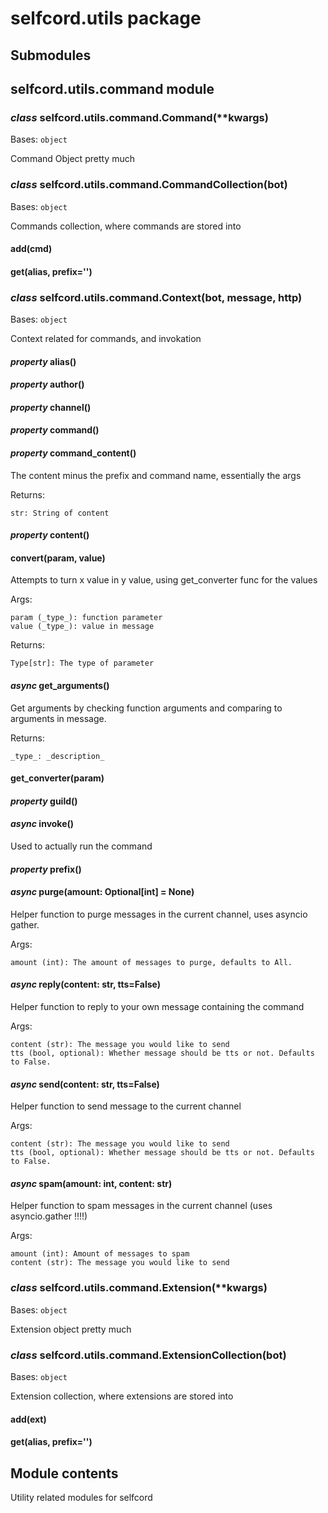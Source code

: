 # selfcord.utils package

## Submodules

## selfcord.utils.command module


### _class_ selfcord.utils.command.Command(\*\*kwargs)
Bases: `object`

Command Object pretty much


### _class_ selfcord.utils.command.CommandCollection(bot)
Bases: `object`

Commands collection, where commands are stored into


#### add(cmd)

#### get(alias, prefix='')

### _class_ selfcord.utils.command.Context(bot, message, http)
Bases: `object`

Context related for commands, and invokation


#### _property_ alias()

#### _property_ author()

#### _property_ channel()

#### _property_ command()

#### _property_ command_content()
The content minus the prefix and command name, essentially the args

Returns:

    str: String of content


#### _property_ content()

#### convert(param, value)
Attempts to turn x value in y value, using get_converter func for the values

Args:

    param (_type_): function parameter
    value (_type_): value in message

Returns:

    Type[str]: The type of parameter


#### _async_ get_arguments()
Get arguments by checking function arguments and comparing to arguments in message.

Returns:

    _type_: _description_


#### get_converter(param)

#### _property_ guild()

#### _async_ invoke()
Used to actually run the command


#### _property_ prefix()

#### _async_ purge(amount: Optional[int] = None)
Helper function to purge messages in the current channel, uses asyncio gather.

Args:

    amount (int): The amount of messages to purge, defaults to All.


#### _async_ reply(content: str, tts=False)
Helper function to reply to your own message containing the command

Args:

    content (str): The message you would like to send
    tts (bool, optional): Whether message should be tts or not. Defaults to False.


#### _async_ send(content: str, tts=False)
Helper function to send message to the current channel

Args:

    content (str): The message you would like to send
    tts (bool, optional): Whether message should be tts or not. Defaults to False.


#### _async_ spam(amount: int, content: str)
Helper function to spam messages in the current channel (uses asyncio.gather !!!!)

Args:

    amount (int): Amount of messages to spam
    content (str): The message you would like to send


### _class_ selfcord.utils.command.Extension(\*\*kwargs)
Bases: `object`

Extension object pretty much


### _class_ selfcord.utils.command.ExtensionCollection(bot)
Bases: `object`

Extension collection, where extensions are stored into


#### add(ext)

#### get(alias, prefix='')
## Module contents

Utility related modules for selfcord
